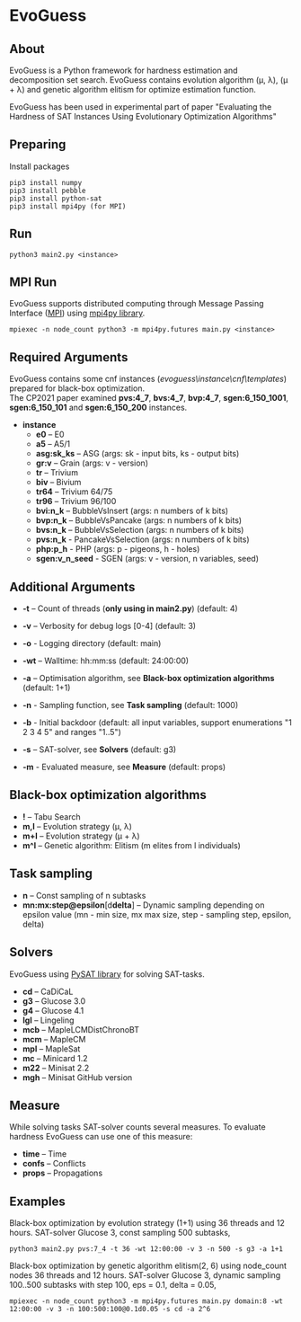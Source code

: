 # EvoGuess

## About

EvoGuess is a Python framework for hardness estimation and decomposition set search. EvoGuess contains evolution
algorithm (μ, λ), (μ + λ) and genetic algorithm elitism for optimize estimation function.

EvoGuess has been used in experimental part of paper "Evaluating the Hardness of SAT Instances Using Evolutionary
Optimization Algorithms"

## Preparing

Install packages

```
pip3 install numpy
pip3 install pebble
pip3 install python-sat
pip3 install mpi4py (for MPI)
```

## Run

```
python3 main2.py <instance>
```

## MPI Run

EvoGuess supports distributed computing through Message Passing Interface ([MPI](https://www.mpi-forum.org/))
using [mpi4py library](https://mpi4py.readthedocs.io/).

```
mpiexec -n node_count python3 -m mpi4py.futures main.py <instance>
```

## Required Arguments

EvoGuess contains some cnf instances (*evoguess\instance\cnf\templates*) prepared for black-box optimization.<br/>
The CP2021 paper examined **pvs:4_7**, **bvs:4_7**, **bvp:4_7**, **sgen:6_150_1001**, **sgen:6_150_101** and
**sgen:6_150_200** instances.

* **instance**
    - **e0** – E0
    - **a5** – A5/1
    - **asg:sk_ks** – ASG (args: sk - input bits, ks - output bits)
    - **gr:v** – Grain (args: v - version)
    - **tr** – Trivium
    - **biv** – Bivium
    - **tr64** – Trivium 64/75
    - **tr96** – Trivium 96/100
    - **bvi:n_k** – BubbleVsInsert (args: n numbers of k bits)
    - **bvp:n_k** – BubbleVsPancake (args: n numbers of k bits)
    - **bvs:n_k** – BubbleVsSelection (args: n numbers of k bits)
    - **pvs:n_k** - PancakeVsSelection (args: n numbers of k bits)
    - **php:p_h** - PHP (args: p - pigeons, h - holes)
    - **sgen:v_n_seed** - SGEN (args: v - version, n variables, seed)

## Additional Arguments

* **-t** – Count of threads (**only using in main2.py**) (default: 4)
* **-v** – Verbosity for debug logs [0-4] (default: 3)
* **-o** - Logging directory (default: main)
* **-wt** – Walltime: hh:mm:ss (default: 24:00:00)
* **-a** – Optimisation algorithm, see **Black-box optimization algorithms** (default: 1+1)
* **-n** - Sampling function, see **Task sampling** (default: 1000)
* **-b** - Initial backdoor (default: all input variables, support enumerations "1 2 3 4 5" and ranges "1..5")

* **-s** – SAT-solver, see **Solvers** (default: g3)
* **-m** - Evaluated measure, see **Measure** (default: props)

## Black-box optimization algorithms

* **!** – Tabu Search
* **m,l** – Evolution strategy (μ, λ)
* **m+l** – Evolution strategy (μ + λ)
* **m^l** – Genetic algorithm: Elitism (m elites from l individuals)

## Task sampling

* **n** – Const sampling of n subtasks
* **mn:mx:step@epsilon**[d**delta**] – Dynamic sampling depending on epsilon value (mn - min size, mx max size, step -
  sampling step, epsilon, delta)

## Solvers

EvoGuess using [PySAT library](https://github.com/pysathq/pysat) for solving SAT-tasks.

* **cd**  – CaDiCaL
* **g3**  – Glucose 3.0
* **g4**  – Glucose 4.1
* **lgl** – Lingeling
* **mcb** – MapleLCMDistChronoBT
* **mcm** – MapleCM
* **mpl** – MapleSat
* **mc**  – Minicard 1.2
* **m22** – Minisat 2.2
* **mgh** – Minisat GitHub version

## Measure

While solving tasks SAT-solver counts several measures. To evaluate hardness EvoGuess can use one of this measure:

* **time** – Time
* **confs** – Conflicts
* **props** – Propagations

## Examples

Black-box optimization by evolution strategy (1+1) using 36 threads and 12 hours. SAT-solver Glucose 3, const sampling
500 subtasks,

```shell script
python3 main2.py pvs:7_4 -t 36 -wt 12:00:00 -v 3 -n 500 -s g3 -a 1+1
```

Black-box optimization by genetic algorithm elitism(2, 6) using node_count nodes 36 threads and 12 hours. SAT-solver
Glucose 3, dynamic sampling 100..500 subtasks with step 100, eps = 0.1, delta = 0.05,

```shell script
mpiexec -n node_count python3 -m mpi4py.futures main.py domain:8 -wt 12:00:00 -v 3 -n 100:500:100@0.1d0.05 -s cd -a 2^6
```
